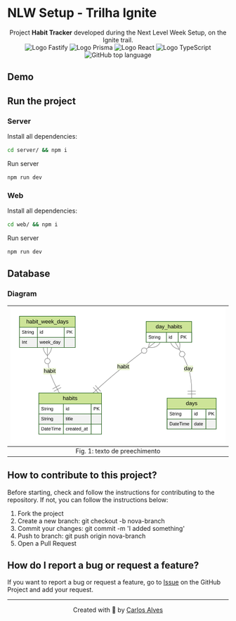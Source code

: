 # NLW Setup - Trilha Ignite
<!-- npx create-next-app@latest --use-npm -->
<p align="center">
Project <strong>Habit Tracker</strong> developed during the Next Level Week Setup, on the Ignite trail.</br>
<img src="https://img.shields.io/badge/fastify-202020?style=for-the-badge&logo=fastify&logoColor=white" alt="Logo Fastify">
<img src="https://img.shields.io/badge/Prisma-3982CE?style=for-the-badge&logo=Prisma&logoColor=white" alt="Logo Prisma">
<img src="https://img.shields.io/badge/React-20232A?style=for-the-badge&logo=react&logoColor=61DAFB" alt="Logo React">
<img src="https://img.shields.io/badge/-TypeScript-2f74c3?style=for-the-badge&logo=typescript&logoColor=white" alt="Logo TypeScript" />
<img alt="GitHub top language" src="https://img.shields.io/github/languages/top/EuCarlos/nlw-setup?color=orange&style=for-the-badge">
</p>

## Demo


## Run the project

### Server
Install all dependencies:
```bash
cd server/ && npm i
```
Run server
```bash
npm run dev
```

### Web
Install all dependencies:
```bash
cd web/ && npm i
```
Run server
```bash
npm run dev
```

## Database
### Diagram

|<img width="100%" src="./server/prisma/ERD.svg" alt="" />|
| :----------: |
| Fig. 1: texto de preechimento |

## How to contribute to this project?
Before starting, check and follow the instructions for contributing to the repository. If not, you can follow the instructions below:

1. Fork the project
2. Create a new branch: git checkout -b nova-branch
3. Commit your changes: git commit -m 'I added something'
4. Push to branch: git push origin nova-branch
5. Open a Pull Request

## How do I report a bug or request a feature?
If you want to report a bug or request a feature, go to [Issue](https://github.com/eucarlos/nlw-setup/issues) on the GitHub Project and add your request.

___

<p align="center">
Created with 💜 by <a href="https://github.com/eucarlos/">Carlos Alves</a></p>